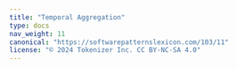 ```yaml
---
title: "Temporal Aggregation"
type: docs
nav_weight: 11
canonical: "https://softwarepatternslexicon.com/103/11"
license: "© 2024 Tokenizer Inc. CC BY-NC-SA 4.0"
---
```

